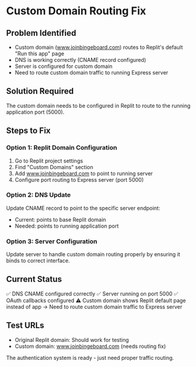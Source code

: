 # Custom Domain Routing Fix

## Problem Identified
- Custom domain (www.joinbingeboard.com) routes to Replit's default "Run this app" page
- DNS is working correctly (CNAME record configured)
- Server is configured for custom domain
- Need to route custom domain traffic to running Express server

## Solution Required
The custom domain needs to be configured in Replit to route to the running application port (5000).

## Steps to Fix

### Option 1: Replit Domain Configuration
1. Go to Replit project settings
2. Find "Custom Domains" section
3. Add www.joinbingeboard.com to point to running server
4. Configure port routing to Express server (port 5000)

### Option 2: DNS Update
Update CNAME record to point to the specific server endpoint:
- Current: points to base Replit domain
- Needed: points to running application port

### Option 3: Server Configuration
Update server to handle custom domain routing properly by ensuring it binds to correct interface.

## Current Status
✅ DNS CNAME configured correctly
✅ Server running on port 5000
✅ OAuth callbacks configured
⚠️ Custom domain shows Replit default page instead of app
→ Need to route custom domain traffic to Express server

## Test URLs
- Original Replit domain: Should work for testing
- Custom domain: www.joinbingeboard.com (needs routing fix)

The authentication system is ready - just need proper traffic routing.